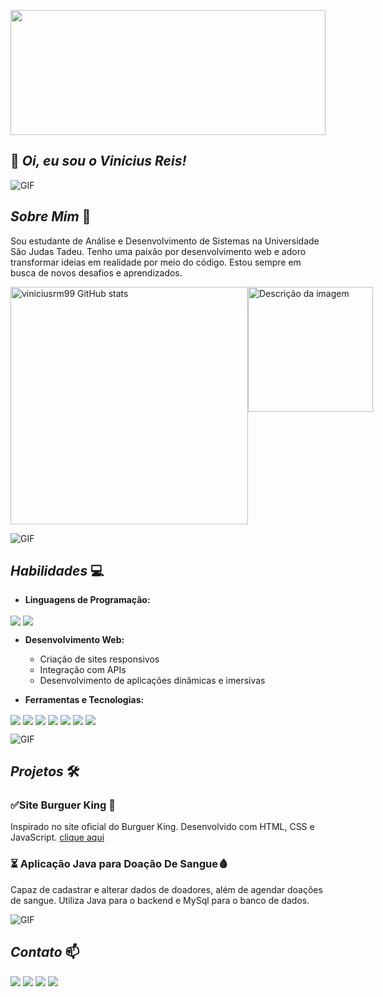 <img src=https://user-images.githubusercontent.com/74038190/225813708-98b745f2-7d22-48cf-9150-083f1b00d6c9.gif
    height="200px" width="100%">
    
## 👋 *Oi, eu sou o **Vinicius Reis!***
![GIF](https://user-images.githubusercontent.com/74038190/212284115-f47cd8ff-2ffb-4b04-b5bf-4d1c14c0247f.gif)
## *Sobre Mim* 🚀
Sou estudante de Análise e Desenvolvimento de Sistemas na Universidade São Judas Tadeu. Tenho uma paixão por
desenvolvimento web e adoro transformar ideias em realidade por meio do código. Estou sempre em busca de novos desafios
e aprendizados.

<div style="display:flex">
    <img src="https://github-readme-stats.vercel.app/api?username=viniciusrm99&show_icons=true&theme=dracula"
        width="380px" alt="viniciusrm99 GitHub stats">
    <img src="https://user-images.githubusercontent.com/74038190/218265814-3084a4ba-809c-4135-afc0-8685d0f634b3.gif"
        width="200px" height="auto" alt="Descrição da imagem">
</div>

![GIF](https://user-images.githubusercontent.com/74038190/212284115-f47cd8ff-2ffb-4b04-b5bf-4d1c14c0247f.gif)
## *Habilidades* 💻

- **Linguagens de Programação:**
<div style="display: inline_block">
    <img align="center"
        src="https://img.shields.io/badge/JavaScript-F7DF1E?style=for-the-badge&logo=javascript&logoColor=black" />
    <img align="center"
        src="https://img.shields.io/badge/Java-ED8B00?style=for-the-badge&logo=openjdk&logoColor=white" />
</div>



- **Desenvolvimento Web:**
    - Criação de sites responsivos
    - Integração com APIs
    - Desenvolvimento de aplicações dinâmicas e imersivas


- **Ferramentas e Tecnologias:**

<div style="display: inline_block">
    <img align="center"
        src="https://img.shields.io/badge/MySQL-005C84?style=for-the-badge&logo=mysql&logoColor=white" />
    <img align="center" src="https://img.shields.io/badge/HTML-239120?style=for-the-badge&logo=html5&logoColor=white" />
    <img align="center" src="https://img.shields.io/badge/CSS-239120?&style=for-the-badge&logo=css3&logoColor=white" />
    <img align="center"
        src="https://img.shields.io/badge/Visual_Studio-5C2D91?style=for-the-badge&logo=visual%20studio&logoColor=white" />
    <img align="center"
        src="https://img.shields.io/badge/apache%20netbeans-1B6AC6?style=for-the-badge&logo=apache%20netbeans%20IDE&logoColor=white" />
    <img align="center"
        src="https://img.shields.io/badge/GitHub-100000?style=for-the-badge&logo=github&logoColor=white" />
    <img align="center" src="https://img.shields.io/badge/GIT-E44C30?style=for-the-badge&logo=git&logoColor=white" />

</div>

![GIF](https://user-images.githubusercontent.com/74038190/212284115-f47cd8ff-2ffb-4b04-b5bf-4d1c14c0247f.gif)
## *Projetos* 🛠️


### ✅Site Burguer King 🍔
Inspirado no site oficial do Burguer King.
Desenvolvido com HTML, CSS e JavaScript.
[clique aqui](https://viniciusrm99.github.io/Projeto_burger_king/)
### ⏳ Aplicação Java para Doação De Sangue🩸
Capaz de cadastrar e alterar dados de doadores, além de agendar doações de sangue. Utiliza Java para o backend e MySql
para o banco de dados.

![GIF](https://user-images.githubusercontent.com/74038190/212284115-f47cd8ff-2ffb-4b04-b5bf-4d1c14c0247f.gif)
## *Contato* 📫


<div style="display: inline-block; margin: auto;">
    <a href="https://linkedin.com/in/viníciusmiranda" target="_blank"><img
            src="https://img.shields.io/badge/LinkedIn-0077B5?style=for-the-badge&logo=linkedin&logoColor=white"></a>
    <a href="https://instagram.com/vinireism" target="_blank"><img
            src="https://img.shields.io/badge/Instagram-E4405F?style=for-the-badge&logo=instagram&logoColor=white"></a>
    <a href="mailto:vini.reis.miranda99@gmail.com"><img
            src="https://img.shields.io/badge/Gmail-D14836?style=for-the-badge&logo=gmail&logoColor=white"></a>
</div>

<img src=https://raw.githubusercontent.com/trinib/trinib/a5f17399d881c5651a89bfe4a621014b08346cf0/images/marquee.svg>
